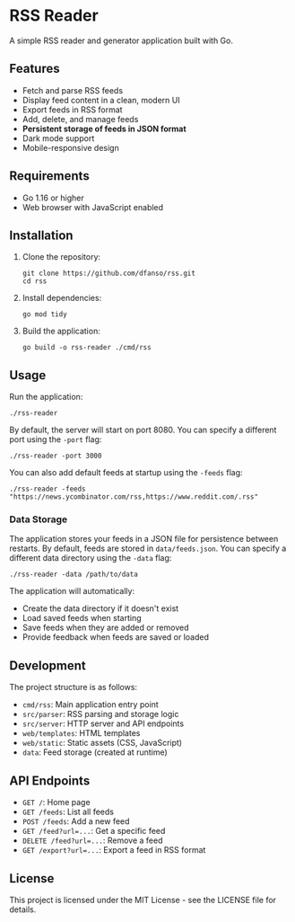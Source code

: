 # RSS Reader

A simple RSS reader and generator application built with Go.

## Features

- Fetch and parse RSS feeds
- Display feed content in a clean, modern UI
- Export feeds in RSS format
- Add, delete, and manage feeds
- **Persistent storage of feeds in JSON format**
- Dark mode support
- Mobile-responsive design

## Requirements

- Go 1.16 or higher
- Web browser with JavaScript enabled

## Installation

1. Clone the repository:
   ```
   git clone https://github.com/dfanso/rss.git
   cd rss
   ```

2. Install dependencies:
   ```
   go mod tidy
   ```

3. Build the application:
   ```
   go build -o rss-reader ./cmd/rss
   ```

## Usage

Run the application:

```
./rss-reader
```

By default, the server will start on port 8080. You can specify a different port using the `-port` flag:

```
./rss-reader -port 3000
```

You can also add default feeds at startup using the `-feeds` flag:

```
./rss-reader -feeds "https://news.ycombinator.com/rss,https://www.reddit.com/.rss"
```

### Data Storage

The application stores your feeds in a JSON file for persistence between restarts. By default, feeds are stored in `data/feeds.json`. You can specify a different data directory using the `-data` flag:

```
./rss-reader -data /path/to/data
```

The application will automatically:
- Create the data directory if it doesn't exist
- Load saved feeds when starting
- Save feeds when they are added or removed
- Provide feedback when feeds are saved or loaded

## Development

The project structure is as follows:

- `cmd/rss`: Main application entry point
- `src/parser`: RSS parsing and storage logic
- `src/server`: HTTP server and API endpoints
- `web/templates`: HTML templates
- `web/static`: Static assets (CSS, JavaScript)
- `data`: Feed storage (created at runtime)

## API Endpoints

- `GET /`: Home page
- `GET /feeds`: List all feeds
- `POST /feeds`: Add a new feed
- `GET /feed?url=...`: Get a specific feed
- `DELETE /feed?url=...`: Remove a feed
- `GET /export?url=...`: Export a feed in RSS format

## License

This project is licensed under the MIT License - see the LICENSE file for details.
 
